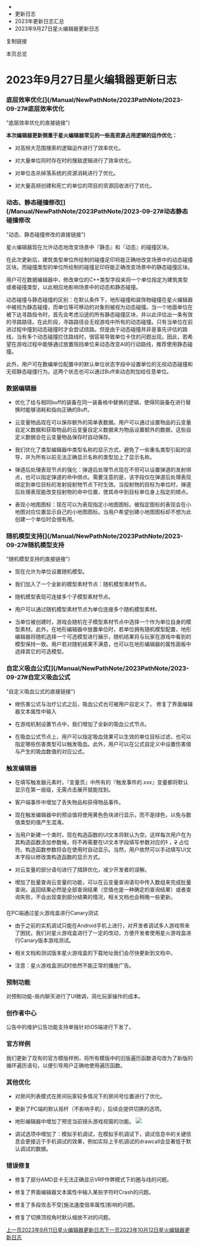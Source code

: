   * [](/)
  * 更新日志
  * 2023年更新日志汇总
  * 2023年9月27日星火编辑器更新日志

复制链接

本页总览

# 2023年9月27日星火编辑器更新日志

### 底层效率优化[​](/Manual/NewPathNote/2023PathNote/2023-09-27#底层效率优化
"底层效率优化的直接链接")

**本次编辑器更新侧重于星火编辑器常见的一些高资源占用逻辑的运作优化：**

  * 对高频大范围搜索的逻辑运作进行了效率优化。

  * 对大量单位同时存在时的搜敌逻辑进行了效率优化。

  * 对单位击杀掉落系统的资源消耗进行了优化。

  * 对大量高频创建和死亡的单位的项目的资源回收进行了优化。

### 动态、静态碰撞修改[​](/Manual/NewPathNote/2023PathNote/2023-09-27#动态静态碰撞修改
"动态、静态碰撞修改的直接链接")

星火编辑器现在允许动态地改变场景中『静态』和『动态』的碰撞区块。

在此次更新后，建筑类型单位所绘制的碰撞足印将能正确地改变场景中的动态碰撞区块。而碰撞类型的单位所绘制的碰撞足印将能正确改变场景中的静态碰撞区块。

用户可在数据编辑器中，修改单位的C++类型字段来将一个单位指定为建筑类型或者碰撞类型，以此相应地影响场景中的动态和静态碰撞。

动态碰撞与静态碰撞的区别：在默认条件下，地形碰撞和装饰物碰撞在星火编辑器中被视为静态碰撞，而单位等可移动的对象则被视为动态碰撞。当一个地面单位在被下达寻路指令时，首先会考虑沿途的所有静态碰撞区块，并以此评估出一条有效的寻路路径。在此阶段，寻路路径会无视游戏中所有的动态碰撞。只有当单位在前进过程中撞到动态碰撞时才会尝试绕路。但是由于动态碰撞并非是事先评估的路线，当有多个动态碰撞拦住路线时，很容易导致单位卡住的问题出现。因此，若希望在游戏过程中能够通过放置阻挡单位来动态改变AI的行动路线，推荐使用静态碰撞。

此外，用户可在数编单位配置中的默认单位状态字段中设置单位的无视动态碰撞和无视静态碰撞行为。这两个状态也可以通过Buff来动态附加给任意单位。

### 数据编辑器[​](/Manual/NewPathNote/2023PathNote/2023-09-27#数据编辑器 "数据编辑器的直接链接")

  * 优化了给与相同buff的装备在同一装备格中替换的逻辑，使得同装备在进行替换时能够消耗和指向正确的Buff。

  * 云变量物品现在可以保存额外的简单表数据。用户可以通过设置物品的云变量自定义数据和获取物品的云变量自定义数据来为物品设置额外的数据，这些自定义数据会在云变量物品保存时自动保存。

  * 我们优化了类型编辑器中类型名称的显示方式，避免了一些重名类型引起的误导，并为所有以前无法正确显示名称的类型加上了显示名称。

  * 弹道后处理表现节点的强化：弹道后处理节点现在不但可以设置弹道的发射绑点，也可以指定弹道的命中绑点。需要注意的是，该字段仅在弹道后处理表现绑定到单位目标的发射投射物节点下时生效。当投射物的目标为单位时，弹道后处理表现能改变投射物的命中位置，使其命中到目标单位身上指定的绑点。

  * 表现小地图图标：现在可以为表现指定小地图图标。被指定图标的表现会在小地图对应位置显示自己的小地图图标。当用户希望创建小地图图标却不想为此创建一个单位时会很有用。

### 随机模型支持[​](/Manual/NewPathNote/2023PathNote/2023-09-27#随机模型支持
"随机模型支持的直接链接")

  * 现在允许为单位设置随机模型。

  * 我们加入了一个全新的模型素材节点：随机模型素材节点。

  * 随机模型表现可连接多个子模型素材节点。

  * 用户可以通过随机模型素材节点为单位连接多个随机模型素材。

  * 当单位被创建时，游戏会随机在子模型素材节点中选择一个作为单位自身的模型素材。此外，在地形编辑器中放置单位时，若单位拥有随机模型配置，地形编辑器将随机选择一个可选模型进行展示，随机结果将与玩家在游戏中看到的模型保持一致。用户若对随机结果不满意，也可以在地形编辑器的属性面板中选择其它的可选模型。

### 自定义吸血公式[​](/Manual/NewPathNote/2023PathNote/2023-09-27#自定义吸血公式
"自定义吸血公式的直接链接")

  * 继伤害公式与治疗公式之后，吸血公式也可被用户自定义了。 修复了界面编辑器文本属性中输入

  * 在游戏机制设置节点中，我们增加了全新的吸血公式节点。

  * 在吸血公式节点上，用户可以指定吸血效果可以生效的单位目标过滤，也可以指定哪些伤害类型可以触发吸血。此外，用户可以在公式自定义中设置伤害值与产生的吸血数值的对应公式。

### 触发编辑器[​](/Manual/NewPathNote/2023PathNote/2023-09-27#触发编辑器 "触发编辑器的直接链接")

  * 在填写触发器元素时，『变量页』中所有的『触发事件的.xxx』变量都将默认显示在第一层级，无需点击展开就能找到。

  * 客户端事件中增加了丢失物品和获得物品事件。

  * 现在触发编辑器中的预设值将使用黄色色块进行显示，而不是绿色，以免与数值类型的值产生混淆。

  * 当用户新建一个类时，现在构造函数的UI文本将默认为空。这样每次用户在为其构造函数添加参数候，将不再需要在UI文本字段填写参数对应的~~1~~ ，~~2~~ 占位符。构造函数参数将会在使用时自动显示。当然，用户依然可以手动填写UI文本字段以修改类构造函数的显示方式。

  * 对云变量的部分语句进行了措辞优化，减少开发者的误解。

  * 增加了批量查询云变量的功能，可以在云变量查询语句中传入数组来完成批量查询，返回结果必然是全部查询结果（空值也是一种确定的查询结果）或者查询失败，不会出现查到部分结果的情况，相关文档也会稍晚一些更新。

###
在PC端通过星火游戏盒进行Canary测试[​](/Manual/NewPathNote/2023PathNote/2023-09-27#在pc端通过星火游戏盒进行canary测试
"在PC端通过星火游戏盒进行Canary测试的直接链接")

  * 由于之前的实机调试只能在Android手机上进行，对开发者调试多人游戏带来了困扰。我们对星火游戏盒进行了一定的改动，方便开发者使用星火游戏盒进行Canary版本游戏测试。

  * 相关文档和测试版本星火游戏盒的下载地址我们会尽快更新到文档中。

  * 注意：星火游戏盒测试时依然不能正常的播放广告。

### 预制功能[​](/Manual/NewPathNote/2023PathNote/2023-09-27#预制功能 "预制功能的直接链接")

对预制功能-局内聊天进行了UI微调，简化玩家操作的成本。

### 创作者中心[​](/Manual/NewPathNote/2023PathNote/2023-09-27#创作者中心 "创作者中心的直接链接")

公告中的维护公告功能支持单独针对iOS端进行下发了。

### 官方样例[​](/Manual/NewPathNote/2023PathNote/2023-09-27#官方样例 "官方样例的直接链接")

我们更新了现有的官方模版样例，将所有模版中的旧版遍历函数语句改为了新版的循环遍历语句，以便引导用户正确地使用遍历函数。

### 其他优化[​](/Manual/NewPathNote/2023PathNote/2023-09-27#其他优化 "其他优化的直接链接")

  * 对房间列表模式在房间玩家较多情况下的房间号位置进行了优化。

  * 更新了PC端的默认摇杆（不影响手机），后续会提供切换的选项。

  * 地形编辑器中增加了预览当前镜头游戏视窗的功能。 ![](/assets/images/镜头游戏视窗-8088c440f9a2b5eb99a7fe05f5db88ef.webp)

  * 调试选项中增加了：模拟手机调试，在模拟手机调试下，调试信息中的关键信息会更接近于手机调试的效果，例如实际上手机调试的drawcall会显著低于默认调试的数据。

### 错误修复[​](/Manual/NewPathNote/2023PathNote/2023-09-27#错误修复 "错误修复的直接链接")

  * 修复了部分AMD显卡无法正确显示VRP作弊模式下的圈与线的问题。

  * 修复了界面编辑器文本属性中输入某些字符时Crash的问题。

  * 修复了多段攻击不受[施法速度倍率属性]影响的问题。

  * 修复了切换顶视角时默认缩放不对的问题。

[上一页2023年9月11日星火编辑器更新日志](/Manual/NewPathNote/2023PathNote/2023-09-11)[下一页2023年10月12日星火编辑器更新日志](/Manual/NewPathNote/2023PathNote/2023-10-12)


